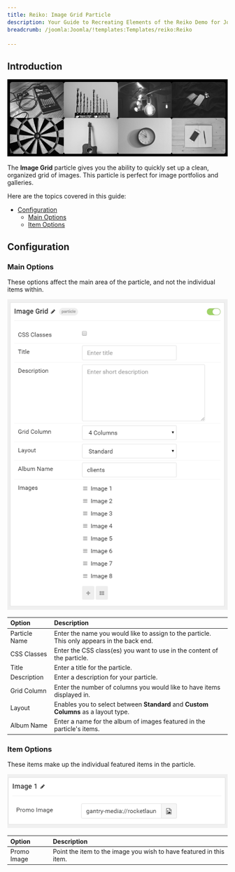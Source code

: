 ```yaml
---
title: Reiko: Image Grid Particle
description: Your Guide to Recreating Elements of the Reiko Demo for Joomla
breadcrumb: /joomla:Joomla/!templates:Templates/reiko:Reiko

---
```


## Introduction

![](assets/particle_image1.png)

The **Image Grid** particle gives you the ability to quickly set up a clean, organized grid of images. This particle is perfect for image portfolios and galleries. 

Here are the topics covered in this guide:

* [Configuration](#configuration)
    - [Main Options](#main-options)
    - [Item Options](#item-options)

## Configuration

### Main Options 

These options affect the main area of the particle, and not the individual items within.

![](assets/particle_image2.png)

| Option        | Description                                                                                 |
| :-----        | :-----                                                                                      |
| Particle Name | Enter the name you would like to assign to the particle. This only appears in the back end. |
| CSS Classes   | Enter the CSS class(es) you want to use in the content of the particle.                     |
| Title         | Enter a title for the particle.                                                             |
| Description   | Enter a description for your particle.                                                      |
| Grid Column   | Enter the number of columns you would like to have items displayed in.                      |
| Layout        | Enables you to select between **Standard** and **Custom Columns** as a layout type.       |
| Album Name    | Enter a name for the album of images featured in the particle's items.                      |

### Item Options

These items make up the individual featured items in the particle.

![](assets/particle_image4.png)

| Option      | Description                                                         |
| :-----      | :-----                                                              |
| Promo Image | Point the item to the image you wish to have featured in this item. |



